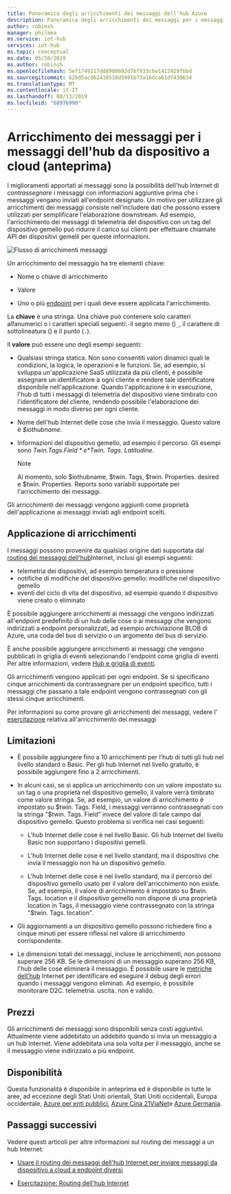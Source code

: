 ```yaml
---
title: Panoramica degli arricchimenti dei messaggi dell'hub Azure
description: Panoramica degli arricchimenti dei messaggi per i messaggi dell'hub Azure
author: robinsh
manager: philmea
ms.service: iot-hub
services: iot-hub
ms.topic: conceptual
ms.date: 05/10/2019
ms.author: robinsh
ms.openlocfilehash: 5ef1749217dd8980892d7bf933cbe1412929fbbd
ms.sourcegitcommit: 62bd5acd62418518d5991b73a16dca61d7430634
ms.translationtype: MT
ms.contentlocale: it-IT
ms.lasthandoff: 08/13/2019
ms.locfileid: "68976990"
---
```

# <a name="message-enrichments-for-device-to-cloud-iot-hub-messages-preview"></a>Arricchimento dei messaggi per i messaggi dell'hub da dispositivo a cloud (anteprima)

I miglioramenti apportati ai messaggi sono la possibilità dell'hub Internet di *contrassegnare* i messaggi con informazioni aggiuntive prima che i messaggi vengano inviati all'endpoint designato. Un motivo per utilizzare gli arricchimenti dei messaggi consiste nell'includere dati che possono essere utilizzati per semplificare l'elaborazione downstream. Ad esempio, l'arricchimento dei messaggi di telemetria del dispositivo con un tag del dispositivo gemello può ridurre il carico sui clienti per effettuare chiamate API dei dispositivi gemelli per queste informazioni.

![Flusso di arricchimenti messaggi](./media/iot-hub-message-enrichments-overview/message-enrichments-flow.png)

Un arricchimento del messaggio ha tre elementi chiave:

* Nome o chiave di arricchimento

* Valore

* Uno o più [endpoint](iot-hub-devguide-endpoints.md) per i quali deve essere applicata l'arricchimento.

La **chiave** è una stringa. Una chiave può contenere solo caratteri alfanumerici o i caratteri speciali seguenti:`-`il segno meno ()`_`, il carattere di sottolineatura () e il punto (`.`).

Il **valore** può essere uno degli esempi seguenti:

* Qualsiasi stringa statica. Non sono consentiti valori dinamici quali le condizioni, la logica, le operazioni e le funzioni. Se, ad esempio, si sviluppa un'applicazione SaaS utilizzata da più clienti, è possibile assegnare un identificatore a ogni cliente e rendere tale identificatore disponibile nell'applicazione. Quando l'applicazione è in esecuzione, l'hub di tutti i messaggi di telemetria del dispositivo viene timbrato con l'identificatore del cliente, rendendo possibile l'elaborazione dei messaggi in modo diverso per ogni cliente.

* Nome dell'hub Internet delle cose che invia il messaggio. Questo valore è *$iothubname*.

* Informazioni del dispositivo gemello, ad esempio il percorso. Gli esempi sono *$Twin. Tags. Field* e *$Twin. Tags. Latitudine*.

   > [!NOTE]
   > Al momento, solo $iothubname, $twin. Tags, $twin. Properties. desired e $twin. Properties. Reports sono variabili supportate per l'arricchimento dei messaggi.

Gli arricchimenti dei messaggi vengono aggiunti come proprietà dell'applicazione ai messaggi inviati agli endpoint scelti.  

## <a name="applying-enrichments"></a>Applicazione di arricchimenti

I messaggi possono provenire da qualsiasi origine dati supportata dal [routing dei messaggi dell'hub](iot-hub-devguide-messages-d2c.md)Internet, inclusi gli esempi seguenti:

* telemetria dei dispositivi, ad esempio temperatura o pressione
* notifiche di modifiche del dispositivo gemello: modifiche nel dispositivo gemello
* eventi del ciclo di vita del dispositivo, ad esempio quando il dispositivo viene creato o eliminato

È possibile aggiungere arricchimenti ai messaggi che vengono indirizzati all'endpoint predefinito di un hub delle cose o ai messaggi che vengono indirizzati a endpoint personalizzati, ad esempio archiviazione BLOB di Azure, una coda del bus di servizio o un argomento del bus di servizio.

È anche possibile aggiungere arricchimenti ai messaggi che vengono pubblicati in griglia di eventi selezionando l'endpoint come griglia di eventi. Per altre informazioni, vedere [Hub e griglia di eventi](iot-hub-event-grid.md).

Gli arricchimenti vengono applicati per ogni endpoint. Se si specificano cinque arricchimenti da contrassegnare per un endpoint specifico, tutti i messaggi che passano a tale endpoint vengono contrassegnati con gli stessi cinque arricchimenti.

Per informazioni su come provare gli arricchimenti dei messaggi, vedere l' [esercitazione](tutorial-message-enrichments.md) relativa all'arricchimento dei messaggi

## <a name="limitations"></a>Limitazioni

* È possibile aggiungere fino a 10 arricchimenti per l'hub di tutti gli hub nel livello standard o Basic. Per gli hub Internet nel livello gratuito, è possibile aggiungere fino a 2 arricchimenti.

* In alcuni casi, se si applica un arricchimento con un valore impostato su un tag o una proprietà nel dispositivo gemello, il valore verrà timbrato come valore stringa. Se, ad esempio, un valore di arricchimento è impostato su $twin. Tags. Field, i messaggi verranno contrassegnati con la stringa "$twin. Tags. Field" invece del valore di tale campo dal dispositivo gemello. Questo problema si verifica nei casi seguenti:

   * L'hub Internet delle cose è nel livello Basic. Gli hub Internet del livello Basic non supportano i dispositivi gemelli.

   * L'hub Internet delle cose è nel livello standard, ma il dispositivo che invia il messaggio non ha un dispositivo gemello.

   * L'hub Internet delle cose è nel livello standard, ma il percorso del dispositivo gemello usato per il valore dell'arricchimento non esiste. Se, ad esempio, il valore di arricchimento è impostato su $twin. Tags. location e il dispositivo gemello non dispone di una proprietà location in Tags, il messaggio viene contrassegnato con la stringa "$twin. Tags. location". 

* Gli aggiornamenti a un dispositivo gemello possono richiedere fino a cinque minuti per essere riflessi nel valore di arricchimento corrispondente.

* Le dimensioni totali dei messaggi, incluse le arricchimenti, non possono superare 256 KB. Se le dimensioni di un messaggio superano 256 KB, l'hub delle cose eliminerà il messaggio. È possibile usare le [metriche dell'hub](iot-hub-metrics.md) Internet per identificare ed eseguire il debug degli errori quando i messaggi vengono eliminati. Ad esempio, è possibile monitorare D2C. telemetria. uscita. non è valido.

## <a name="pricing"></a>Prezzi

Gli arricchimenti dei messaggi sono disponibili senza costi aggiuntivi. Attualmente viene addebitato un addebito quando si invia un messaggio a un hub Internet. Viene addebitata una sola volta per il messaggio, anche se il messaggio viene indirizzato a più endpoint.

## <a name="availability"></a>Disponibilità

Questa funzionalità è disponibile in anteprima ed è disponibile in tutte le aree, ad eccezione degli Stati Uniti orientali, Stati Uniti occidentali, Europa occidentale, [Azure per enti pubblici](/azure/azure-government/documentation-government-welcome), [Azure Cina 21ViaNet](/azure/china)e [Azure Germania](https://azure.microsoft.com/global-infrastructure/germany/).

## <a name="next-steps"></a>Passaggi successivi

Vedere questi articoli per altre informazioni sul routing dei messaggi a un hub Internet:

* [Usare il routing dei messaggi dell'hub Internet per inviare messaggi da dispositivo a cloud a endpoint diversi](iot-hub-devguide-messages-d2c.md)

* [Esercitazione: Routing dell'hub Internet](tutorial-routing.md)
